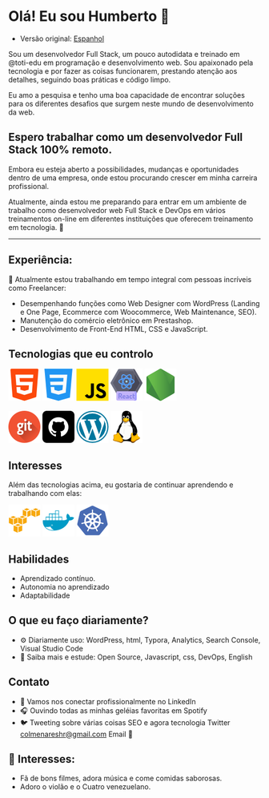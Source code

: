# Olá! Eu sou Humberto 👋
- Versão original: [Espanhol](../README.md)

Sou um desenvolvedor Full Stack, um pouco autodidata e treinado em @toti-edu em programação e desenvolvimento web. Sou apaixonado pela tecnologia e por fazer as coisas funcionarem, prestando atenção aos detalhes, seguindo boas práticas e código limpo.

Eu amo a pesquisa e tenho uma boa capacidade de encontrar soluções para os diferentes desafios que surgem neste mundo de desenvolvimento da web.

## Espero trabalhar como um desenvolvedor Full Stack 100% remoto.

Embora eu esteja aberto a possibilidades, mudanças e oportunidades dentro de uma empresa, onde estou procurando crescer em minha carreira profissional.

Atualmente, ainda estou me preparando para entrar em um ambiente de trabalho como desenvolvedor web Full Stack e DevOps em vários treinamentos on-line em diferentes instituições que oferecem treinamento em tecnologia. 🙌

<hr>

## Experiência:

🏢 Atualmente estou trabalhando em tempo integral com pessoas incríveis como Freelancer:

- Desempenhando funções como Web Designer com WordPress (Landing e One Page, Ecommerce com Woocommerce, Web Maintenance, SEO).
- Manutenção do comércio eletrônico em Prestashop.
- Desenvolvimento de Front-End HTML, CSS e JavaScript.

## Tecnologias que eu controlo
![HTML](../assets/html-5.png) ![CSS](../assets/css-3.png) ![JavaScript](../assets/js.png) ![React](../assets/react.png) ![NodeJS](../assets/node-js.png) <br><br> ![Git](../assets/git.png) ![Github](../assets/github.png) ![WordPress](../assets/wordpress.png) ![Linux](../assets/linux.png)

## Interesses
Além das tecnologias acima, eu gostaria de continuar aprendendo e trabalhando com elas:

<img src="../assets/amazonwebservices-original.svg" alt="AWS" width="64px"> <img src="../assets/docker-plain.svg" alt="Docker" width="64px"> <img src="../assets/kubernetes-plain.svg" alt="Kubernetes" width="64px">   

## Habilidades

- Aprendizado contínuo.
- Autonomia no aprendizado
- Adaptabilidade
## O que eu faço diariamente?

- ⚙️ Diariamente uso: WordPress, html, Typora, Analytics, Search Console, Visual Studio Code
- 🌱 Saiba mais e estude: Open Source, Javascript, css, DevOps, English
## Contato
- 💼 Vamos nos conectar profissionalmente no LinkedIn
- 🎧 Ouvindo todas as minhas geléias favoritas em Spotify
- 🐦 Tweeting sobre várias coisas SEO e agora tecnologia Twitter
colmenareshr@gmail.com Email 📨
## 💜 Interesses:
- Fã de bons filmes, adora música e come comidas saborosas.
- Adoro o violão e o Cuatro venezuelano.